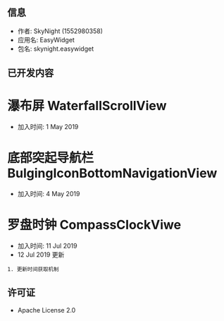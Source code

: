 ## 信息
* 作者: SkyNight (1552980358) 
* 应用名: EasyWidget
* 包名: skynight.easywidget
## 已开发内容
瀑布屏 WaterfallScrollView
======
- 加入时间: 1 May 2019

底部突起导航栏 BulgingIconBottomNavigationView
======
- 加入时间: 4 May 2019

罗盘时钟 CompassClockViwe
======
- 加入时间: 11 Jul 2019
- 12 Jul 2019 更新
```
1. 更新时间获取机制
```

## 许可证
* Apache License 2.0
